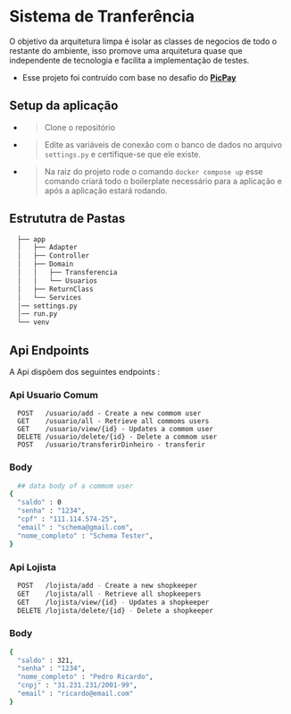 # Sistema de Tranferência

O objetivo da arquitetura limpa é isolar as classes de negocios de todo o restante do ambiente, isso promove uma arquitetura quase que independente de tecnologia e facilita a implementação de testes.

- Esse projeto foi contruído com base no desafio do [**PicPay**](https://github.com/PicPay/picpay-desafio-backend)


## Setup da aplicação

- > Clone o repositório
- > Edite as variáveis de conexão com o banco de dados no arquivo `settings.py` e certifique-se que ele existe. 
- > Na raiz do projeto rode o comando `docker compose up` esse comando criará todo o boilerplate necessário para a aplicação e após a aplicação estará rodando.

## Estrututra de Pastas

```bash
  ├── app
  │   ├── Adapter
  │   ├── Controller
  │   ├── Domain
  │   │   ├── Transferencia
  │   │   └── Usuarios
  │   ├── ReturnClass
  │   └── Services
  │── settings.py
  │── run.py
  └── venv
```

## Api Endpoints

A Api dispõem dos seguintes endpoints : 

### Api Usuario Comum
```
  POST   /usuario/add - Create a new commom user
  GET    /usuario/all - Retrieve all commoms users
  GET    /usuario/view/{id} - Updates a commom user
  DELETE /usuario/delete/{id} - Delete a commom user
  POST   /usuario/transferirDinheiro - transferir 
```
### Body 
```bash
  ## data body of a commom user
{
  "saldo" : 0
  "senha" : "1234",
  "cpf" : "111.114.574-25",
  "email" : "schema@gmail.com",
  "nome_completo" : "Schema Tester",
}
```
### Api Lojista
```bash
  POST   /lojista/add - Create a new shopkeeper
  GET    /lojista/all - Retrieve all shopkeepers
  GET    /lojista/view/{id} - Updates a shopkeeper
  DELETE /lojista/delete/{id} - Delete a shopkeeper
```
### Body
```bash
{
  "saldo" : 321,
  "senha" : "1234",
  "nome_completo" : "Pedro Ricardo",
  "cnpj" : "31.231.231/2001-99",
  "email" : "ricardo@email.com"
}
```


